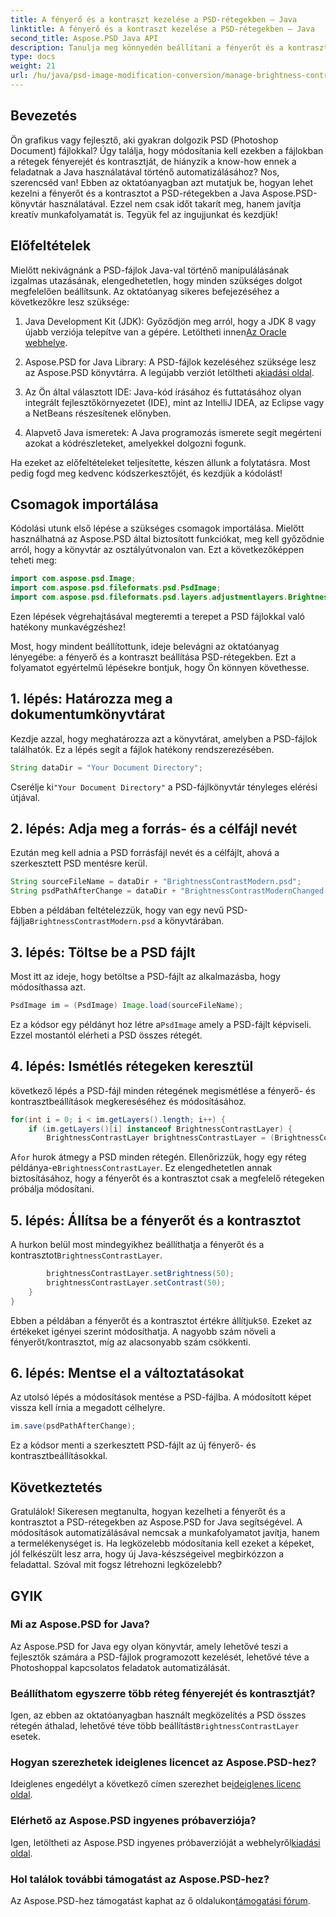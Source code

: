 ```yaml
---
title: A fényerő és a kontraszt kezelése a PSD-rétegekben – Java
linktitle: A fényerő és a kontraszt kezelése a PSD-rétegekben – Java
second_title: Aspose.PSD Java API
description: Tanulja meg könnyedén beállítani a fényerőt és a kontrasztot a PSD-fájlokban az Aspose.PSD for Java segítségével. Ideális fejlesztők és grafikusok számára.
type: docs
weight: 21
url: /hu/java/psd-image-modification-conversion/manage-brightness-contrast-psd-layers/
---
```

## Bevezetés

Ön grafikus vagy fejlesztő, aki gyakran dolgozik PSD (Photoshop Document) fájlokkal? Úgy találja, hogy módosítania kell ezekben a fájlokban a rétegek fényerejét és kontrasztját, de hiányzik a know-how ennek a feladatnak a Java használatával történő automatizálásához? Nos, szerencséd van! Ebben az oktatóanyagban azt mutatjuk be, hogyan lehet kezelni a fényerőt és a kontrasztot a PSD-rétegekben a Java Aspose.PSD-könyvtár használatával. Ezzel nem csak időt takarít meg, hanem javítja kreatív munkafolyamatát is. Tegyük fel az ingujjunkat és kezdjük!

## Előfeltételek

Mielőtt nekivágnánk a PSD-fájlok Java-val történő manipulálásának izgalmas utazásának, elengedhetetlen, hogy minden szükséges dolgot megfelelően beállítsunk. Az oktatóanyag sikeres befejezéséhez a következőkre lesz szüksége:

1.  Java Development Kit (JDK): Győződjön meg arról, hogy a JDK 8 vagy újabb verziója telepítve van a gépére. Letöltheti innen[Az Oracle webhelye](https://www.oracle.com/java/technologies/javase-jdk8-downloads.html).

2. Aspose.PSD for Java Library: A PSD-fájlok kezeléséhez szüksége lesz az Aspose.PSD könyvtárra. A legújabb verziót letöltheti a[kiadási oldal](https://releases.aspose.com/psd/java/).

3. Az Ön által választott IDE: Java-kód írásához és futtatásához olyan integrált fejlesztőkörnyezetet (IDE), mint az IntelliJ IDEA, az Eclipse vagy a NetBeans részesítenek előnyben.

4. Alapvető Java ismeretek: A Java programozás ismerete segít megérteni azokat a kódrészleteket, amelyekkel dolgozni fogunk.

Ha ezeket az előfeltételeket teljesítette, készen állunk a folytatásra. Most pedig fogd meg kedvenc kódszerkesztőjét, és kezdjük a kódolást!

## Csomagok importálása

Kódolási utunk első lépése a szükséges csomagok importálása. Mielőtt használhatná az Aspose.PSD által biztosított funkciókat, meg kell győződnie arról, hogy a könyvtár az osztályútvonalon van. Ezt a következőképpen teheti meg:

```java
import com.aspose.psd.Image;
import com.aspose.psd.fileformats.psd.PsdImage;
import com.aspose.psd.fileformats.psd.layers.adjustmentlayers.BrightnessContrastLayer;
```

Ezen lépések végrehajtásával megteremti a terepet a PSD fájlokkal való hatékony munkavégzéshez!

Most, hogy mindent beállítottunk, ideje belevágni az oktatóanyag lényegébe: a fényerő és a kontraszt beállítása PSD-rétegekben. Ezt a folyamatot egyértelmű lépésekre bontjuk, hogy Ön könnyen követhesse.

## 1. lépés: Határozza meg a dokumentumkönyvtárat

Kezdje azzal, hogy meghatározza azt a könyvtárat, amelyben a PSD-fájlok találhatók. Ez a lépés segít a fájlok hatékony rendszerezésében.

```java
String dataDir = "Your Document Directory";
```

 Cserélje ki`"Your Document Directory"` a PSD-fájlkönyvtár tényleges elérési útjával.

## 2. lépés: Adja meg a forrás- és a célfájl nevét

Ezután meg kell adnia a PSD forrásfájl nevét és a célfájlt, ahová a szerkesztett PSD mentésre kerül.

```java
String sourceFileName = dataDir + "BrightnessContrastModern.psd";
String psdPathAfterChange = dataDir + "BrightnessContrastModernChanged.psd";
```

 Ebben a példában feltételezzük, hogy van egy nevű PSD-fájlja`BrightnessContrastModern.psd` a könyvtárában.

## 3. lépés: Töltse be a PSD fájlt

Most itt az ideje, hogy betöltse a PSD-fájlt az alkalmazásba, hogy módosíthassa azt.

```java
PsdImage im = (PsdImage) Image.load(sourceFileName);
```

 Ez a kódsor egy példányt hoz létre a`PsdImage` amely a PSD-fájlt képviseli. Ezzel mostantól elérheti a PSD összes rétegét.

## 4. lépés: Ismétlés rétegeken keresztül

következő lépés a PSD-fájl minden rétegének megismétlése a fényerő- és kontrasztbeállítások megkereséséhez és módosításához.

```java
for(int i = 0; i < im.getLayers().length; i++) {
    if (im.getLayers()[i] instanceof BrightnessContrastLayer) {
        BrightnessContrastLayer brightnessContrastLayer = (BrightnessContrastLayer)im.getLayers()[i];
```

 A`for` hurok átmegy a PSD minden rétegén. Ellenőrizzük, hogy egy réteg példánya-e`BrightnessContrastLayer`. Ez elengedhetetlen annak biztosításához, hogy a fényerőt és a kontrasztot csak a megfelelő rétegeken próbálja módosítani.

## 5. lépés: Állítsa be a fényerőt és a kontrasztot

 A hurkon belül most mindegyikhez beállíthatja a fényerőt és a kontrasztot`BrightnessContrastLayer`. 

```java
        brightnessContrastLayer.setBrightness(50);
        brightnessContrastLayer.setContrast(50);
    }
}
```

 Ebben a példában a fényerőt és a kontrasztot értékre állítjuk`50`. Ezeket az értékeket igényei szerint módosíthatja. A nagyobb szám növeli a fényerőt/kontrasztot, míg az alacsonyabb szám csökkenti.

## 6. lépés: Mentse el a változtatásokat

Az utolsó lépés a módosítások mentése a PSD-fájlba. A módosított képet vissza kell írnia a megadott célhelyre.

```java
im.save(psdPathAfterChange);
```

Ez a kódsor menti a szerkesztett PSD-fájlt az új fényerő- és kontrasztbeállításokkal.

## Következtetés

Gratulálok! Sikeresen megtanulta, hogyan kezelheti a fényerőt és a kontrasztot a PSD-rétegekben az Aspose.PSD for Java segítségével. A módosítások automatizálásával nemcsak a munkafolyamatot javítja, hanem a termelékenységet is. Ha legközelebb módosítania kell ezeket a képeket, jól felkészült lesz arra, hogy új Java-készségeivel megbirkózzon a feladattal. Szóval mit fogsz létrehozni legközelebb?

## GYIK

### Mi az Aspose.PSD for Java?
Az Aspose.PSD for Java egy olyan könyvtár, amely lehetővé teszi a fejlesztők számára a PSD-fájlok programozott kezelését, lehetővé téve a Photoshoppal kapcsolatos feladatok automatizálását.

### Beállíthatom egyszerre több réteg fényerejét és kontrasztját?
 Igen, az ebben az oktatóanyagban használt megközelítés a PSD összes rétegén áthalad, lehetővé téve több beállítást`BrightnessContrastLayer` esetek.

### Hogyan szerezhetek ideiglenes licencet az Aspose.PSD-hez?
 Ideiglenes engedélyt a következő címen szerezhet be[ideiglenes licenc oldal](https://purchase.aspose.com/temporary-license/).

### Elérhető az Aspose.PSD ingyenes próbaverziója?
 Igen, letöltheti az Aspose.PSD ingyenes próbaverzióját a webhelyről[kiadási oldal](https://releases.aspose.com/).

### Hol találok további támogatást az Aspose.PSD-hez?
 Az Aspose.PSD-hez támogatást kaphat az ő oldalukon[támogatási fórum](https://forum.aspose.com/c/psd/34).